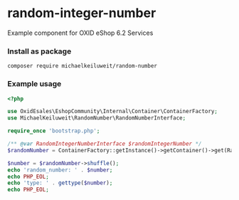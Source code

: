# random-integer-number
Example component for OXID eShop 6.2 Services

### Install as package
`composer require michaelkeiluweit/random-number`

### Example usage
```php
<?php

use OxidEsales\EshopCommunity\Internal\Container\ContainerFactory;
use MichaelKeiluweit\RandomNumber\RandomNumberInterface;

require_once 'bootstrap.php';

/** @var RandomIntegerNumberInterface $randomIntegerNumber */
$randomNumber = ContainerFactory::getInstance()->getContainer()->get(RandomNumberInterface::class);

$number = $randomNumber->shuffle();
echo 'random_number: ' . $number;
echo PHP_EOL;
echo 'type: ' . gettype($number);
echo PHP_EOL;

```
